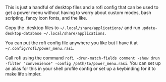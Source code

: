 This is just a handful of desktop files and a rofi config that can be used to get a power menu without having to worry about custom modes, bash scripting, fancy icon fonts, and the like.

Copy the .desktop files to `~/.local/share/applications/` and run `update-desktop-database ~/.local/share/applications`.

You can put the rofi config file anywhere you like but I have it at `~/.config/rofi/power_menu.rasi`.

Call rofi using the command `rofi -drun-match-fields comment -show drun -filter "convenience" -config /path/to/power_menu.rasi`. You can set up an alias for this in your shell profile config or set up a keybinding for it to make life simpler.
